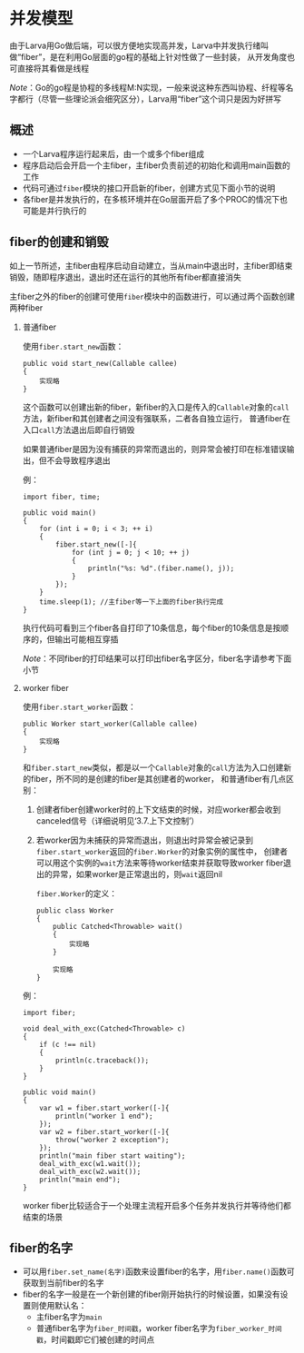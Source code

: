 # **并发模型**

由于Larva用Go做后端，可以很方便地实现高并发，Larva中并发执行绪叫做“fiber”，是在利用Go层面的go程的基础上针对性做了一些封装，
从开发角度也可直接将其看做是线程

*Note*：Go的go程是协程的多线程M:N实现，一般来说这种东西叫协程、纤程等名字都行（尽管一些理论派会细究区分），Larva用“fiber”这个词只是因为好拼写

## **概述**

* 一个Larva程序运行起来后，由一个或多个fiber组成
* 程序启动后会开启一个主fiber，主fiber负责前述的初始化和调用main函数的工作
* 代码可通过`fiber`模块的接口开启新的fiber，创建方式见下面小节的说明
* 各fiber是并发执行的，在多核环境并在Go层面开启了多个PROC的情况下也可能是并行执行的

## **fiber的创建和销毁**

如上一节所述，主fiber由程序启动自动建立，当从main中退出时，主fiber即结束销毁，随即程序退出，退出时还在运行的其他所有fiber都直接消失

主fiber之外的fiber的创建可使用`fiber`模块中的函数进行，可以通过两个函数创建两种fiber

1. 普通fiber

    使用`fiber.start_new`函数：
    ```
    public void start_new(Callable callee)
    {
        实现略
    }
    ```
    这个函数可以创建出新的fiber，新fiber的入口是传入的`Callable`对象的`call`方法，新fiber和其创建者之间没有强联系，二者各自独立运行，
    普通fiber在入口`call`方法退出后即自行销毁

    如果普通fiber是因为没有捕获的异常而退出的，则异常会被打印在标准错误输出，但不会导致程序退出

    例：
    ```
    import fiber, time;

    public void main()
    {
        for (int i = 0; i < 3; ++ i)
        {
            fiber.start_new([-]{
                for (int j = 0; j < 10; ++ j)
                {
                    println("%s: %d".(fiber.name(), j));
                }
            });
        }
        time.sleep(1); //主fiber等一下上面的fiber执行完成
    }
    ```
    执行代码可看到三个fiber各自打印了10条信息，每个fiber的10条信息是按顺序的，但输出可能相互穿插
    
    *Note*：不同fiber的打印结果可以打印出fiber名字区分，fiber名字请参考下面小节

1. worker fiber

    使用`fiber.start_worker`函数：
    ```
    public Worker start_worker(Callable callee)
    {
        实现略
    }
    ```
    和`fiber.start_new`类似，都是以一个`Callable`对象的`call`方法为入口创建新的fiber，所不同的是创建的fiber是其创建者的worker，
    和普通fiber有几点区别：

    1. 创建者fiber创建worker时的上下文结束的时候，对应worker都会收到canceled信号（详细说明见‘3.7.上下文控制’）

    1. 若worker因为未捕获的异常而退出，则退出时异常会被记录到`fiber.start_worker`返回的`fiber.Worker`的对象实例的属性中，
    创建者可以用这个实例的`wait`方法来等待worker结束并获取导致worker fiber退出的异常，如果worker是正常退出的，则`wait`返回nil

        `fiber.Worker`的定义：
        ```
        public class Worker
        {
            public Catched<Throwable> wait()
            {
                实现略
            }

            实现略
        }
        ```

    例：
    ```
    import fiber;

    void deal_with_exc(Catched<Throwable> c)
    {
        if (c !== nil)
        {
            println(c.traceback());
        }
    }

    public void main()
    {
        var w1 = fiber.start_worker([-]{
            println("worker 1 end");
        });
        var w2 = fiber.start_worker([-]{
            throw("worker 2 exception");
        });
        println("main fiber start waiting");
        deal_with_exc(w1.wait());
        deal_with_exc(w2.wait());
        println("main end");
    }
    ```

    worker fiber比较适合于一个处理主流程开启多个任务并发执行并等待他们都结束的场景

## **fiber的名字**

* 可以用`fiber.set_name(名字)`函数来设置fiber的名字，用`fiber.name()`函数可获取到当前fiber的名字
* fiber的名字一般是在一个新创建的fiber刚开始执行的时候设置，如果没有设置则使用默认名：
    * 主fiber名字为`main`
    * 普通fiber名字为`fiber_时间戳`，worker fiber名字为`fiber_worker_时间戳`，时间戳即它们被创建的时间点
